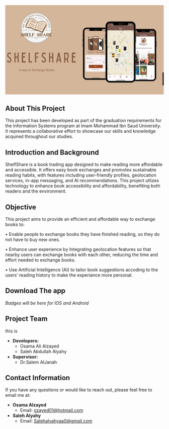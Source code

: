 <img src="shle_share/assets/images/ShelfShareReadme.png" alt="ShelfShare Image" />


## About This Project
This project has been developed as part of the graduation requirements for the Information Systems program at Imam Mohammad Ibn Saud University. It represents a collaborative effort to showcase our skills and knowledge acquired throughout our studies.



## Introduction and Background

ShelfShare is a book trading app designed to make reading more affordable and accessible. It offers easy book exchanges and promotes sustainable reading habits, with features including user-friendly profiles, geolocation services, in-app messaging, and AI recommendations. This project utlizes technology to enhance book accessibility and affordability, benefiting both readers and the environment.

## Objective 

This project aims to provide an efficient and affordable way to exchange books to:

• Enable people to exchange books they have finished reading, so they do not have to buy new ones.

• Enhance user experience by Integrating geolocation features so that nearby users can exchange books with each other, reducing the time and effort needed to exchange books. 

• Use Artificial Intelligence (AI) to tailor book suggestions accoding to the users’ reading history to make the experiance more personal.


## Download The app 

*Badges will be here for IOS and Android*



## Project Team
this is 
- **Developers:**
  - Osama Ali Alzayed
  - Saleh Abdullah Alyahy
- **Supervisor:**
  - Dr.Salem AlJanah

## Contact Information
If you have any questions or would like to reach out, please feel free to email me at:

- **Osama Alzayed**
  - Email: ozayed01@hotmail.com
- **Saleh Alyahy**
  - Email: Salehalyahyaa0@gmail.com
